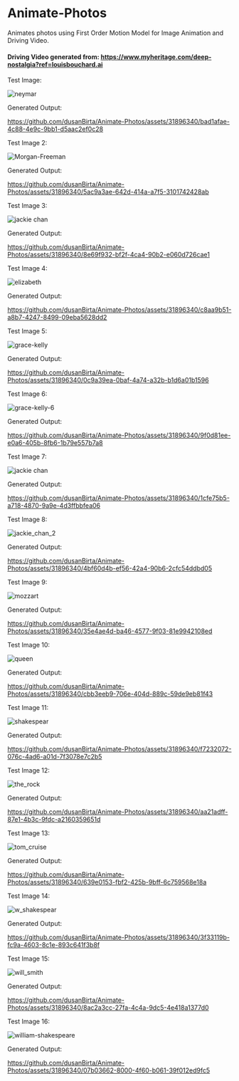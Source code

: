 # Animate-Photos
Animates photos using First Order Motion Model for Image Animation and Driving Video.

#### Driving Video generated from: https://www.myheritage.com/deep-nostalgia?ref=louisbouchard.ai

Test Image:

![neymar](https://github.com/dusanBirta/Animate-Photos/assets/31896340/1c47fb97-3f27-45eb-a994-5bb847a242f5)

Generated Output:

https://github.com/dusanBirta/Animate-Photos/assets/31896340/bad1afae-4c88-4e9c-9bb1-d5aac2ef0c28

Test Image 2:

![Morgan-Freeman](https://github.com/dusanBirta/Animate-Photos/assets/31896340/1a30871f-1771-48d2-9e91-58c3c89a6feb)

Generated Output:

https://github.com/dusanBirta/Animate-Photos/assets/31896340/5ac9a3ae-642d-414a-a7f5-3101742428ab

Test Image 3:

![jackie chan](https://github.com/dusanBirta/Animate-Photos/assets/31896340/8eaee1e8-0d5e-409f-9c09-4850545a55c0)

Generated Output:

https://github.com/dusanBirta/Animate-Photos/assets/31896340/8e69f932-bf2f-4ca4-90b2-e060d726cae1

Test Image 4:

![elizabeth](https://github.com/dusanBirta/Animate-Photos/assets/31896340/6b9deacf-e911-4294-be2c-432fc3e39d52)

Generated Output:

https://github.com/dusanBirta/Animate-Photos/assets/31896340/c8aa9b51-a8b7-4247-8499-09eba5628dd2

Test Image 5:

![grace-kelly](https://github.com/dusanBirta/Animate-Photos/assets/31896340/280d90c9-6a42-451b-beb1-8e2fb87b308b)

Generated Output:

https://github.com/dusanBirta/Animate-Photos/assets/31896340/0c9a39ea-0baf-4a74-a32b-b1d6a01b1596

Test Image 6:

![grace-kelly-6](https://github.com/dusanBirta/Animate-Photos/assets/31896340/37e6b9d0-75b9-4c07-8066-5a4517986141)

Generated Output:

https://github.com/dusanBirta/Animate-Photos/assets/31896340/9f0d81ee-e0a6-405b-8fb6-1b79e557b7a8

Test Image 7:

![jackie chan](https://github.com/dusanBirta/Animate-Photos/assets/31896340/6496b5ce-aa44-4342-a852-506073421624)

Generated Output:

https://github.com/dusanBirta/Animate-Photos/assets/31896340/1cfe75b5-a718-4870-9a9e-4d3ffbbfea06

Test Image 8:

![jackie_chan_2](https://github.com/dusanBirta/Animate-Photos/assets/31896340/9a224df6-5fd0-4101-80c0-c4d17f8f21a8)

Generated Output:

https://github.com/dusanBirta/Animate-Photos/assets/31896340/4bf60d4b-ef56-42a4-90b6-2cfc54ddbd05

Test Image 9:

![mozzart](https://github.com/dusanBirta/Animate-Photos/assets/31896340/7413881e-7886-48fd-99e4-94b6a0bef2c9)

Generated Output:

https://github.com/dusanBirta/Animate-Photos/assets/31896340/35e4ae4d-ba46-4577-9f03-81e9942108ed

Test Image 10:

![queen](https://github.com/dusanBirta/Animate-Photos/assets/31896340/c61df8ef-a761-4fdf-b6f4-3bf3d42f863b)

Generated Output:

https://github.com/dusanBirta/Animate-Photos/assets/31896340/cbb3eeb9-706e-404d-889c-59de9eb81f43

Test Image 11:

![shakespear](https://github.com/dusanBirta/Animate-Photos/assets/31896340/b0594234-d841-4a27-b877-26af1b4721f7)

Generated Output:

https://github.com/dusanBirta/Animate-Photos/assets/31896340/f7232072-076c-4ad6-a01d-7f3078e7c2b5

Test Image 12:

![the_rock](https://github.com/dusanBirta/Animate-Photos/assets/31896340/c8bc20b6-9270-4c4b-a527-42d9e6ffed39)

Generated Output:

https://github.com/dusanBirta/Animate-Photos/assets/31896340/aa21adff-87e1-4b3c-9fdc-a2160359651d

Test Image 13:

![tom_cruise](https://github.com/dusanBirta/Animate-Photos/assets/31896340/4a754bb2-d8ff-48e2-9a50-1b23a9fc1561)

Generated Output:

https://github.com/dusanBirta/Animate-Photos/assets/31896340/639e0153-fbf2-425b-9bff-6c759568e18a

Test Image 14:

![w_shakespear](https://github.com/dusanBirta/Animate-Photos/assets/31896340/821603b5-8bee-4ebf-9850-569bebd1f50d)

Generated Output:

https://github.com/dusanBirta/Animate-Photos/assets/31896340/3f33119b-fc9a-4603-8c1e-893c641f3b8f

Test Image 15:

![will_smith](https://github.com/dusanBirta/Animate-Photos/assets/31896340/7b31db49-7ade-49ac-a351-36e6c110f318)

Generated Output:

https://github.com/dusanBirta/Animate-Photos/assets/31896340/8ac2a3cc-27fa-4c4a-9dc5-4e418a1377d0

Test Image 16:

![william-shakespeare](https://github.com/dusanBirta/Animate-Photos/assets/31896340/471b10bb-3937-4902-8e22-4563f17fbf98)

Generated Output:

https://github.com/dusanBirta/Animate-Photos/assets/31896340/07b03662-8000-4f60-b061-39f012ed9fc5












































